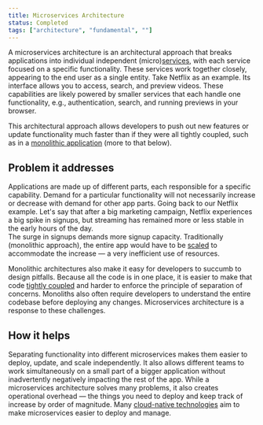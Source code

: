 ```yaml
---
title: Microservices Architecture
status: Completed
tags: ["architecture", "fundamental", ""]
---
```


A microservices architecture is an architectural approach that breaks applications into individual independent (micro)[services](/service/), with each service focused on a specific functionality.
These services work together closely, appearing to the end user as a single entity. 
Take Netflix as an example. 
Its interface allows you to access, search, and preview videos. 
These capabilities are likely powered by smaller services that each handle one functionality, e.g., authentication, search, and running previews in your browser.

This architectural approach allows developers to push out new features or update functionality much faster than if they were all tightly coupled, such as in a [monolithic application](/monolithic-apps/) (more to that below).

## Problem it addresses

Applications are made up of different parts, each responsible for a specific capability. 
Demand for a particular functionality will not necessarily increase or decrease with demand for other app parts. 
Going back to our Netflix example. 
Let's say that after a big marketing campaign, Netflix experiences a big spike in signups, but streaming has remained more or less stable in the early hours of the day.  
The surge in signups demands more signup capacity. 
Traditionally (monolithic approach), the entire app would have to be [scaled](/scalability/) to accommodate the increase — a very inefficient use of resources. 

Monolithic architectures also make it easy for developers to succumb to design pitfalls. 
Because all the code is in one place, it is easier to make that code [tightly coupled](/tightly-coupled-architectures/) and harder to enforce the principle of separation of concerns. 
Monoliths also often require developers to understand the entire codebase before deploying any changes. 
Microservices architecture is a response to these challenges.  


## How it helps

Separating functionality into different microservices makes them easier to deploy, update, and scale independently. 
It also allows different teams to work simultaneously on a small part of a bigger application without inadvertently negatively impacting the rest of the app. 
While a microservices architecture solves many problems, it also creates operational overhead — the things you need to deploy and keep track of increase by order of magnitude. 
Many [cloud-native technologies](/cloud-native-tech/) aim to make microservices easier to deploy and manage.
